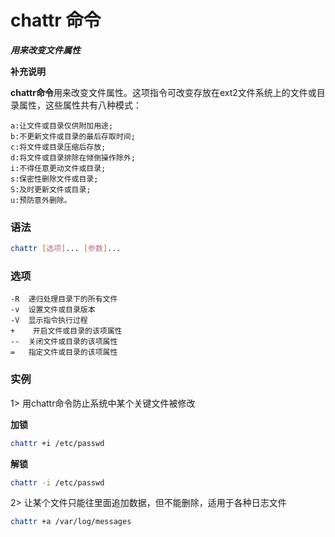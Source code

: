 # chattr 命令
***用来改变文件属性***

**补充说明**

**chattr命令**用来改变文件属性。这项指令可改变存放在ext2文件系统上的文件或目录属性，这些属性共有八种模式：
```
a:让文件或目录仅供附加用途;
b:不更新文件或目录的最后存取时间;
c:将文件或目录压缩后存放;
d:将文件或目录排除在倾倒操作除外;
i:不得任意更动文件或目录;
s:保密性删除文件或目录;
S:及时更新文件或目录;
u:预防意外删除。
```

### 语法
```bash
chattr [选项]... [参数]...
```
### 选项
```
-R	递归处理目录下的所有文件
-v	设置文件或目录版本
-V	显示指令执行过程
+	 开启文件或目录的该项属性
--	关闭文件或目录的该项属性
= 	指定文件或目录的该项属性
```

### 实例
1> 用chattr命令防止系统中某个关键文件被修改

**加锁**
```bash
chattr +i /etc/passwd
```

**解锁**
```bash
chattr -i /etc/passwd
```

2> 让某个文件只能往里面追加数据，但不能删除，适用于各种日志文件
```bash
chattr +a /var/log/messages
```
